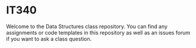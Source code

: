 # IT340
Welcome to the Data Structures class repository. You can find any assignments or code templates in this repository as well as an issues forum if you want to ask a class question.
